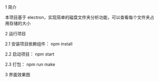 1 简介

本项目基于 electron，实现简单的磁盘文件夹分析功能，可以查看每个文件夹占用存储的大小

2 运行项目

2.1 安装项目依赖组件： npm install

2.2 启动项目： npm start

2.3 打包： npm run make

3 界面效果图
